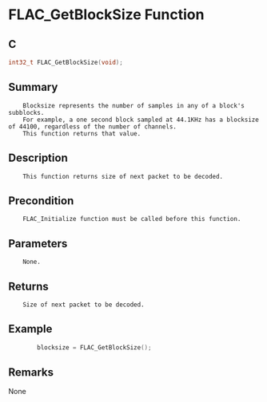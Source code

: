 # FLAC_GetBlockSize Function

## C

```c
int32_t FLAC_GetBlockSize(void);
```

## Summary
        Blocksize represents the number of samples in any of a block's subblocks. 
        For example, a one second block sampled at 44.1KHz has a blocksize of 44100, regardless of the number of channels. 
        This function returns that value.

## Description
        This function returns size of next packet to be decoded.

## Precondition
        FLAC_Initialize function must be called before this function.

## Parameters
        None.
        
## Returns
        Size of next packet to be decoded.
     
## Example
     
```c
        blocksize = FLAC_GetBlockSize();
```
## Remarks
None